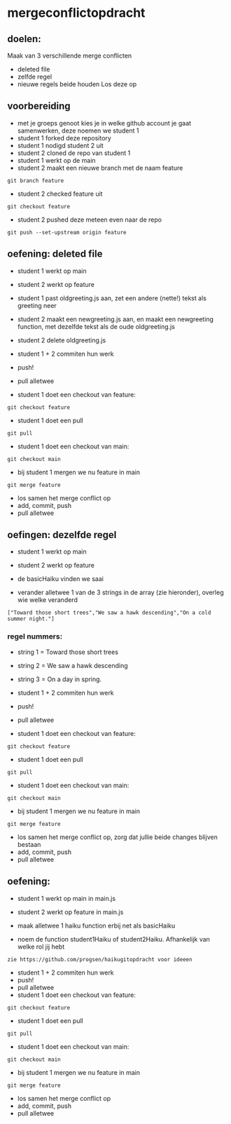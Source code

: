 # mergeconflictopdracht

## doelen:
Maak van 3 verschillende merge conflicten
- deleted file
- zelfde regel
- nieuwe regels beide houden
Los deze op


## voorbereiding
- met je groeps genoot kies je in welke github account je gaat samenwerken, deze noemen we student 1
- student 1 forked deze repository
- student 1 nodigd student 2 uit
- student 2 cloned de repo van student 1
- student 1 werkt op de main
- student 2 maakt een nieuwe branch met de naam feature
```
git branch feature
```
- student 2 checked feature uit

```
git checkout feature
```
- student 2 pushed deze meteen even naar de repo
```
git push --set-upstream origin feature
```

## oefening: deleted file
- student 1 werkt op main
- student 2 werkt op feature

- student 1 past oldgreeting.js aan, zet een andere (nette!) tekst als greeting neer
- student 2 maakt een newgreeting.js aan, en maakt een newgreeting function, met dezelfde tekst als de oude oldgreeting.js
- student 2 delete oldgreeting.js

- student 1 + 2 commiten hun werk

- push!
- pull alletwee
- student 1 doet een checkout van feature:
```
git checkout feature
```
- student 1 doet een pull
```
git pull
```
- student 1 doet een checkout van main:
```
git checkout main
```
- bij student 1 mergen we nu feature in main
```
git merge feature
```
- los samen het merge conflict op
- add, commit, push
- pull alletwee


## oefingen: dezelfde regel
- student 1 werkt op main
- student 2 werkt op feature

- de basicHaiku vinden we saai
- verander alletwee 1 van de 3 strings in de array (zie hieronder), overleg wie welke veranderd
```
["Toward those short trees","We saw a hawk descending","On a cold summer night."]
```
### regel nummers:
- string 1 = Toward those short trees
- string 2 = We saw a hawk descending
- string 3 = On a day in spring.


- student 1 + 2 commiten hun werk
- push!
- pull alletwee
- student 1 doet een checkout van feature:
```
git checkout feature
```
- student 1 doet een pull
```
git pull
```
- student 1 doet een checkout van main:
```
git checkout main
```
- bij student 1 mergen we nu feature in main
```
git merge feature
```
- los samen het merge conflict op, zorg dat jullie beide changes blijven bestaan
- add, commit, push
- pull alletwee




## oefening: 
- student 1 werkt op main in main.js
- student 2 werkt op feature in main.js

- maak alletwee 1 haiku function erbij net als basicHaiku
- noem de function student1Haiku of student2Haiku. Afhankelijk van welke rol jij hebt
```
zie https://github.com/progsen/haikugitopdracht voor ideeen
```

- student 1 + 2 commiten hun werk
- push!
- pull alletwee
- student 1 doet een checkout van feature:
```
git checkout feature
```
- student 1 doet een pull
```
git pull
```
- student 1 doet een checkout van main:
```
git checkout main
```
- bij student 1 mergen we nu feature in main
```
git merge feature
```
- los samen het merge conflict op
- add, commit, push
- pull alletwee